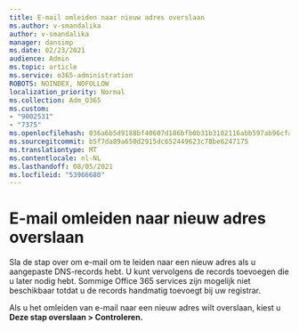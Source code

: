 ```yaml
---
title: E-mail omleiden naar nieuw adres overslaan
ms.author: v-smandalika
author: v-smandalika
manager: dansimp
ms.date: 02/23/2021
audience: Admin
ms.topic: article
ms.service: o365-administration
ROBOTS: NOINDEX, NOFOLLOW
localization_priority: Normal
ms.collection: Adm_O365
ms.custom:
- "9002531"
- "7375"
ms.openlocfilehash: 036a6b5d9188bf40607d186bfb0b31b3182116abb597ab96cfad48f9b3026936
ms.sourcegitcommit: b5f7da89a650d2915dc652449623c78be6247175
ms.translationtype: MT
ms.contentlocale: nl-NL
ms.lasthandoff: 08/05/2021
ms.locfileid: "53966680"
---
```

# <a name="skip-redirecting-email-to-new-address"></a>E-mail omleiden naar nieuw adres overslaan

Sla de stap over om e-mail om te leiden naar een nieuw adres als u aangepaste DNS-records hebt. U kunt vervolgens de records toevoegen die u later nodig hebt. Sommige Office 365 services zijn mogelijk niet beschikbaar totdat u de records handmatig toevoegt bij uw registrar.

Als u het omleiden van e-mail naar een nieuw adres wilt overslaan, kiest u **Deze stap overslaan > Controleren.**